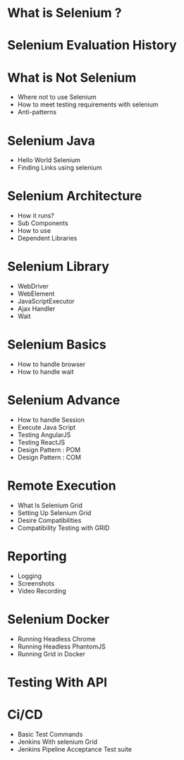 # What is Selenium ?

# Selenium Evaluation History

# What is Not Selenium
- Where not to use Selenium 
- How to meet testing requirements with selenium
- Anti-patterns 

# Selenium Java 
- Hello World Selenium 
- Finding Links using selenium 

# Selenium Architecture 
- How it runs?
- Sub Components
- How to use
- Dependent Libraries 

# Selenium Library 
- WebDriver
- WebElement
- JavaScriptExecutor
- Ajax Handler
- Wait

# Selenium Basics
- How to handle browser
- How to handle wait

# Selenium Advance
- How to handle Session
- Execute Java Script 
- Testing AngularJS 
- Testing ReactJS
- Design Pattern : POM
- Design Pattern : COM

# Remote Execution
- What Is Selenium Grid
- Setting Up Selenium Grid
- Desire Compatibilities
- Compatibility Testing with GRID

# Reporting 
- Logging 
- Screenshots 
- Video Recording 

# Selenium Docker 
- Running Headless Chrome
- Running Headless PhantomJS
- Running Grid in Docker 


# Testing With API 

# Ci/CD
- Basic Test Commands 
- Jenkins With selenium Grid
- Jenkins Pipeline Acceptance Test suite 